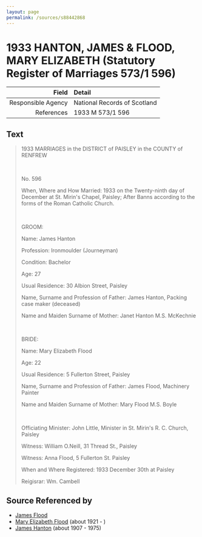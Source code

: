 ```yaml
---
layout: page
permalink: /sources/s88442868
---
```


# 1933 HANTON, JAMES & FLOOD, MARY ELIZABETH (Statutory Register of Marriages 573/1 596)

Field | Detail
---:|:---
Responsible Agency | National Records of Scotland
References | 1933 M 573/1 596

## Text

> 1933 MARRIAGES in the DISTRICT of PAISLEY in the COUNTY of RENFREW
>
> <br/>
>
> No. 596
>
> When, Where and How Married: 1933 on the Twenty-ninth day of December at St. Mirin's Chapel, Paisley; After Banns according to the forms of the Roman Catholic Church.
>
> <br/>
>
> GROOM:
>
> Name: James Hanton
>
> Profession: Ironmoulder (Journeyman)
>
> Condition: Bachelor
>
> Age: 27
>
> Usual Residence: 30 Albion Street, Paisley
>
> Name, Surname and Profession of Father: James Hanton, Packing case maker (deceased)
>
> Name and Maiden Surname of Mother: Janet Hanton M.S. McKechnie
>
> <br/>
>
> BRIDE:
>
> Name: Mary Elizabeth Flood
>
> Age: 22
>
> Usual Residence: 5 Fullerton Street, Paisley
>
> Name, Surname and Profession of Father: James Flood, Machinery Painter
>
> Name and Maiden Surname of Mother: Mary Flood M.S. Boyle
>
> <br/>
>
> Officiating Minister: John Little, Minister in St. Mirin's R. C. Church, Paisley
>
> Witness: William O.Neill, 31 Thread St., Paisley
>
> Witness: Anna Flood, 5 Fullerton St. Paisley
>
> When and Where Registered: 1933 December 30th at Paisley
>
> Reigisrar: Wm. Cambell
>

## Source Referenced by

* [James Flood](../people/@27080584@-james-flood-b-d.md)
* [Mary Elizabeth Flood](../people/@28471390@-mary-elizabeth-flood-b1921-d.md) (about 1921 - )
* [James Hanton](../people/@30630538@-james-hanton-b1907-d1975.md) (about 1907 - 1975)
